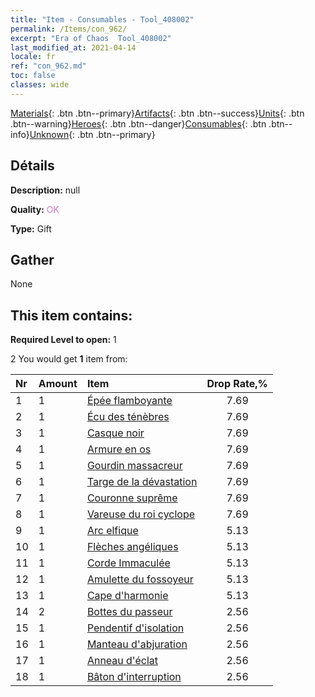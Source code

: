 ```yaml
---
title: "Item - Consumables - Tool_408002"
permalink: /Items/con_962/
excerpt: "Era of Chaos  Tool_408002"
last_modified_at: 2021-04-14
locale: fr
ref: "con_962.md"
toc: false
classes: wide
---
```

 [Materials](/fr/Items/){: .btn .btn--primary}[Artifacts](/fr/Items/Artifacts/){: .btn .btn--success}[Units](/fr/Items/Units/){: .btn .btn--warning}[Heroes](/fr/Items/Heroes/){: .btn .btn--danger}[Consumables](/fr/Items/Consumables/){: .btn .btn--info}[Unknown](/fr/Items/Unknown/){: .btn .btn--primary}

## Détails
 **Description:** null

 **Quality:** <span style="color: #DA70D6">OK</span>

 **Type:** Gift

## Gather

  None

## This item contains:

 **Required Level to open:** 1

 2 You would get **1** item  from:

  | Nr | Amount |     Item    | Drop Rate,% |
  |:---|:-------|:------------|:---------:|
  | 1 | 1 | [Épée flamboyante](/fr/Items/art_121/) | 7.69 | 
  | 2 | 1 | [Écu des ténèbres](/fr/Items/art_122/) | 7.69 | 
  | 3 | 1 | [Casque noir](/fr/Items/art_123/) | 7.69 | 
  | 4 | 1 | [Armure en os](/fr/Items/art_124/) | 7.69 | 
  | 5 | 1 | [Gourdin massacreur](/fr/Items/art_125/) | 7.69 | 
  | 6 | 1 | [Targe de la dévastation](/fr/Items/art_126/) | 7.69 | 
  | 7 | 1 | [Couronne suprême](/fr/Items/art_127/) | 7.69 | 
  | 8 | 1 | [Vareuse du roi cyclope](/fr/Items/art_128/) | 7.69 | 
  | 9 | 1 | [Arc elfique](/fr/Items/art_103/) | 5.13 | 
  | 10 | 1 | [Flèches angéliques](/fr/Items/art_104/) | 5.13 | 
  | 11 | 1 | [Corde Immaculée](/fr/Items/art_105/) | 5.13 | 
  | 12 | 1 | [Amulette du fossoyeur](/fr/Items/art_129/) | 5.13 | 
  | 13 | 1 | [Cape d'harmonie](/fr/Items/art_130/) | 5.13 | 
  | 14 | 2 | [Bottes du passeur](/fr/Items/art_131/) | 2.56 | 
  | 15 | 1 | [Pendentif d'isolation](/fr/Items/art_136/) | 2.56 | 
  | 16 | 1 | [Manteau d'abjuration](/fr/Items/art_137/) | 2.56 | 
  | 17 | 1 | [Anneau d'éclat](/fr/Items/art_138/) | 2.56 | 
  | 18 | 1 | [Bâton d'interruption](/fr/Items/art_139/) | 2.56 | 
